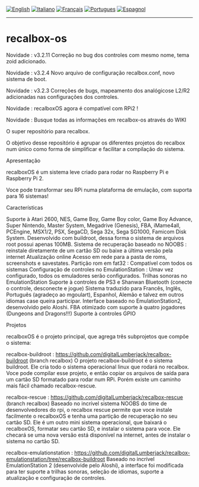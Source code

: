 [![English](http://upload.wikimedia.org/wikipedia/commons/e/e1/Union_Jack_22x16.png "English")](README.md)
[![Italiano](http://upload.wikimedia.org/wikipedia/commons/7/70/Flag_of_italy.png "Italiano")](README-IT.md)
[![Français](http://upload.wikimedia.org/wikipedia/commons/1/14/Flag_of_france.png "Française")](README-FR.md)
[![Portugues](http://www.flagsoftheworld.eu/images/2/flag-of-portugal.png "Portugues")](README-PT.md)
[![Espagnol](http://upload.wikimedia.org/wikipedia/commons/3/30/Flag_of_spain.png "Espagnol")](README-ES.md)
****
# recalbox-os

Novidade : v3.2.11 Correção no bug dos controles com mesmo nome, tema zoid adicionado.

Novidade : v3.2.4 Novo arquivo de configuração recalbox.conf, novo sistema de boot.

Novidade : v3.2.3 Correções de bugs, mapeamento dos analógicose L2/R2 adicionadas nas configurações dos controles.

Novidade : recalboxOS agora é compatível com RPi2 !

Novidade : Busque todas as informações em recalbox-os através do WIKI

O super repositório para recalbox.

O objetivo desse repositório é agrupar os diferentes projetos do recalbox num único como forma de simplificar e facilitar a compilação do sistema.

Apresentação

recalboxOS é um sistema leve criado para rodar no Raspberry Pi e Raspberry Pi 2.

Voce pode transformar seu RPi numa plataforma de emulação, com suporta para 16 sistemas!

Características

Suporte à Atari 2600, NES, Game Boy, Game Boy color, Game Boy Advance, Super Nintendo, Master System, Megadrive (Genesis), FBA, iMame4all, PCEngine, MSX1/2, PSX, SegaCD, Sega 32x, Sega SG1000, Famicom Disk System.
Desenvolvido com buildroot, dessa forma o sistema de arquivos root possui apenas 100MB.
Sistema de recuperação baseado no NOOBS : reinstale diretamente de um cartão SD ou baixe a última versão pela internet
Atualização online
Acesso em rede para a pasta de roms, screenshots e savestates.
Partição rom em fat32 : Compatível com todos os sistemas
Configuração de controles no EmulationStation : Umav vez configurado, todos os emuladores serão configurados.
Trilhas sonoras no EmulationStation
Suporte à controles de PS3 e Shanwan Bluetooth (conecte o controle, desconecte e jogue)
Sistema traduzido para Francês, Inglês, Português (agradeço ao mgoulart), Espanhol, Alemão e talvez em outros idiomas case queira participar.
Interface baseado no EmulationStation2, desenvolvido pelo Aloshi.
FBA otimizado com suporte à quatro jogadores (Dungeons and Dragons!!!)
Suporte à controles GPIO

Projetos

recalboxOS é o projeto principal, que agrega três subprojetos que compõe o sistema:

recalbox-buildroot : https://github.com/digitalLumberjack/recalbox-buildroot (branch recalbox)
O projeto recalbox-buildroot é o sistema buildroot. Ele cria todo o sistema operacional linux que rodará no recalbox. Voce pode compilar esse projeto, e então copiar os arquivos de saída para um cartão SD formatado para rodar num RPi. Porém existe um caminho mais fácil chamado recalbox-rescue.

recalbox-rescue : https://github.com/digitalLumberjack/recalbox-rescue (branch recalbox)
Baseado no incrível sistema NOOBS do time de desenvolvedores do rpi, o recalbox rescue permite que voce instale facilmente o recalboxOS e tenha uma partição de recuperação no seu cartão SD. Ele é um outro mini sistema operacional, que baixará o recalboxOS, formatar seu cartão SD, e instalar o sistema para voce.
Ele checará se uma nova versão está disponível na internet, antes de instalar o sistema no cartão SD.

recalbox-emulationstation : https://github.com/digitalLumberjack/recalbox-emulationstation/tree/recalbox-buildroot
Baseado no incrível EmulationStation 2 (desenvolvide pelo Aloshi), a interface foi modificada para ter suporte a trilhas sonoras, seleção de idiomas, suporte a atualização e configuração de controles.
